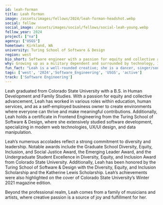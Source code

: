 ```yaml
---
id: leah-forman
title: Leah Forman
image: /assets/images/fellows/2024/leah-forman-headshot.webp
social: fellow
social_image: /assets/images/social/fellows/social-leah-young.webp
fellow_year: 2024
project: ["na"]
agency: ["USGS"]
hometown: Kirkland, WA
university: Turing School of Software & Design
region: west
bio_short: Software engineer with a passion for equity and collective advancement committed to diveresity and leadership
why: Growing up as a military dependent and surrounded by technology, I quickly recognized the value of having access to technological resources, especially with the rapid advancements today. I have a deep passion for working with people and solving problems to enhance productivity and provide opportunities for individuals to engage with the technical aspects of our society. I am truly inspired to work within the government, where I can deepen my technical and professional abilities while helping to improve systems and resources for everyone.
fun_fact: "Leah is a well-rounded creative; she is a dancer, singer/songwriter, producer, amateur graphic designer and she plays three instruments."
tags: ['west', '2024','Software_Engineering', 'USGS', 'active']
track: ['Software Engineering']
---
```


Leah graduated from Colorado State University with a B.S. in Human Development and Family Studies. With a passion for equity and collective advancement, Leah has worked in various roles within education, human services, and as a self-employed business owner to create environments where everyone can thrive and make meaningful contributions. Additionally, Leah holds a certificate in Frontend Engineering from the Turing School of Software & Design, where she extensively studied software development, specializing in modern web technologies, UX/UI design, and data manipulation.

Leah’s numerous accolades reflect a strong commitment to diversity and leadership. Notable awards include the Graduate School Diversity, Equity, Inclusion, and Social Justice Award, the Emerging Leader Award, and the Undergraduate Student Excellence in Diversity, Equity, and Inclusion Award from Colorado State University. Additionally, Leah has been honored by the Turing School of Software & Design with the Diversity, Equity, and Inclusion Scholarship and the Katherine Lewis Scholarship. Leah’s achievements were also highlighted on the cover of Colorado State University’s Winter 2021 magazine edition.

Beyond the professional realm, Leah comes from a family of musicians and artists, where creative passion is a source of joy and fulfillment for her.
